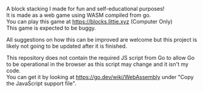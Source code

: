 A block stacking I made for fun and self-educational purposes!\
It is made as a web game using WASM compiled from go.\
You can play this game at https://blocks.littie.xyz (Computer Only)\
This game is expected to be buggy.

All suggestions on how this can be improved are welcome but this project is likely not going to be updated after it is finished.

This repository does not contain the required JS script from Go to allow Go to be operational in the browser as this script may change and it isn't my code.\
You can get it by looking at https://go.dev/wiki/WebAssembly under "Copy the JavaScript support file".